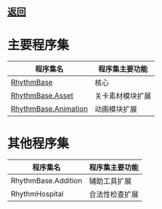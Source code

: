 ## [返回](../RhythmToolkit.md)

# 主要程序集

程序集名 | 程序集主要功能
-|-
[RhythmBase](assembly/RhythmBase.md)| 核心
[RhythmBase.Asset](assembly/RhythmAsset.md) | 关卡素材模块扩展
[RhythmBase.Animation](assembly/RhythmAnimation.md) | 动画模块扩展

# 其他程序集

程序集名 | 程序集主要功能
-|-
RhythmBase.Addition | 辅助工具扩展
RhythmHospital | 合法性检查扩展